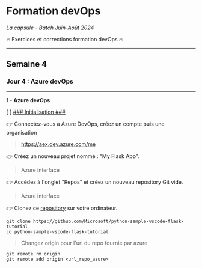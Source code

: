 # Formation devOps
_La capsule - Batch Juin-Août 2024_

:fire: Exercices et corrections formation devOps :fire:

---

## Semaine 4

### Jour 4 : Azure devOps ###

---

**1 - Azure devOps**



[ ] <ins>### Initialisation ###</ins>

👉 Connectez-vous à Azure DevOps, créez un compte puis une organisation 

> https://aex.dev.azure.com/me

👉 Créez un nouveau projet nommé : “My Flask App”.

> Azure interface

👉 Accédez à l'onglet "Repos" et créez un nouveau repository Git vide.

> Azure interface

👉 Clonez ce [repository](https://github.com/Microsoft/python-sample-vscode-flask-tutorial) sur votre ordinateur.

```
git clone https://github.com/Microsoft/python-sample-vscode-flask-tutorial
cd python-sample-vscode-flask-tutorial
```

> Changez origin pour l'url du repo fournie par azure

```
git remote rm origin
git remote add origin <url_repo_azure>
```

